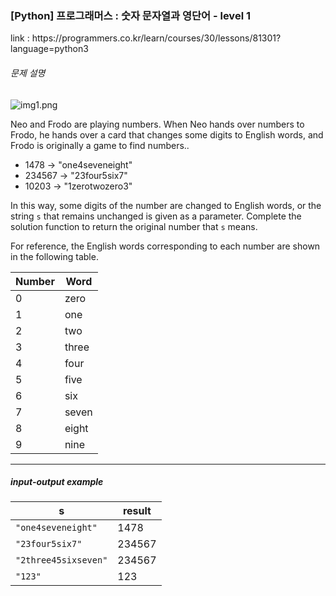 <h3>[Python] 프로그래머스 : 숫자 문자열과 영단어 - level 1</h3>
link : https://programmers.co.kr/learn/courses/30/lessons/81301?language=python3


<div class="main-section">
<div class="guide-section" id="tour2">
<div class="guide-section-description">
<h6 class="guide-section-title">문제 설명</h6>
<div class="markdown solarized-dark">

<p>
<img src="https://grepp-programmers.s3.ap-northeast-2.amazonaws.com/files/production/d31cb063-4025-4412-8cbc-6ac6909cf93e/img1.png" title="" alt="img1.png">
</p>

<p>Neo and Frodo are playing numbers. When Neo hands over numbers to Frodo, he hands over a card that changes some digits to English words, and Frodo is originally a game to find numbers..</p>

<ul>
<li>1478 → "one4seveneight"</li><li>234567 → "23four5six7"</li>
<li>10203 → "1zerotwozero3"</li>
</ul>

<p>In this way, some digits of the number are changed to English words, or the string <code>s</code> that remains unchanged is given as a parameter. Complete the solution function to return the original number that <code>s</code> means.</p><p>For reference, the English words corresponding to each number are shown in the following table.</p>

<table class="table"> 
<thead>
<tr>
<th>Number</th>
<th>Word</th>
</tr>
</thead>

<tbody>
<tr>
<td>0</td><td>zero</td>
</tr>
<tr>
<td>1</td><td>one</td>
</tr>
<tr>
<td>2</td><td>two</td>
</tr>
<tr><td>3</td><td>three</td>
</tr>
<tr><td>4</td><td>four</td>
</tr>
<tr>
<td>5</td><td>five</td>
</tr>
<tr><td>6</td><td>six</td>
</tr>
<tr><td>7</td><td>seven</td>
</tr>
<tr><td>8</td><td>eight</td>
</tr>
<tr><td>9</td><td>nine</td>
</tr>
</tbody>
</table>

<hr>
<h5>input-output example</h5>

<table class="table">

<thead>
<tr>
<th>s</th><th>result</th>
</tr>
</thead>

<tbody>
<tr>
<td><code>&quot;one4seveneight&quot;</code></td><td>1478</td></tr><tr><td><code>&quot;23four5six7&quot;</code></td><td>234567</td></tr><tr><td><code>&quot;2three45sixseven&quot;</code></td><td>234567</td></tr><tr><td><code>&quot;123&quot;</code></td><td>123</td>
</tr>
</tbody>
</div>
</div>
